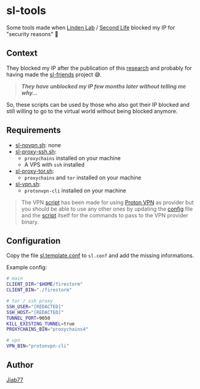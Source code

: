 # sl-tools

Some tools made when [Linden Lab](https://en.wikipedia.org/wiki/Linden_Lab) / [Second Life](https://secondlife.com) blocked my IP for "security reasons" :rofl:

## Context

They blocked my IP after the publication of this [research](https://gist.github.com/Jiab77/6c38f6566d68784f4591b60c0269a8f0) and probably for having made the [sl-friends](https://github.com/Jiab77/sl-friends) project :sweat_smile:.

> __*They have unblocked my IP few months later without telling me why...*__

So, these scripts can be used by those who also got their IP blocked and still willing to go to the virtual world without being blocked anymore.

## Requirements

* [sl-novpn.sh](sl-novpn.sh): none
* [sl-proxy-ssh.sh](sl-proxy-ssh.sh):
  * `proxychains` installed on your machine
  * A VPS with `ssh` installed
* [sl-proxy-tor.sh](sl-proxy-tor.sh):
  * `proxychains` and `tor` installed on your machine
* [sl-vpn.sh](sl-vpn.sh):
  * `protonvpn-cli` installed on your machine

> The VPN [script](sl-vpn.sh) has been made for using [Proton VPN](https://protonvpn.com/) as provider but you should be able to use any other ones by updating the [config](sl.template.conf) file and the [script](sl-vpn.sh) itself for the commands to pass to the VPN provider binary.

## Configuration

Copy the file [sl.template.conf](sl.template.conf) to `sl.conf` and add the missing informations.

Example config:

```bash
# main
CLIENT_DIR="$HOME/firestorm"
CLIENT_BIN="./firestorm"

# tor / ssh proxy
SSH_USER="[REDACTED]"
SSH_HOST="[REDACTED]"
TUNNEL_PORT=9050
KILL_EXISTING_TUNNEL=true
PROXYCHAINS_BIN="proxychains4"

# vpn
VPN_BIN="protonvpn-cli"
```

## Author

[Jiab77](https://twitter.com/jiab77)
